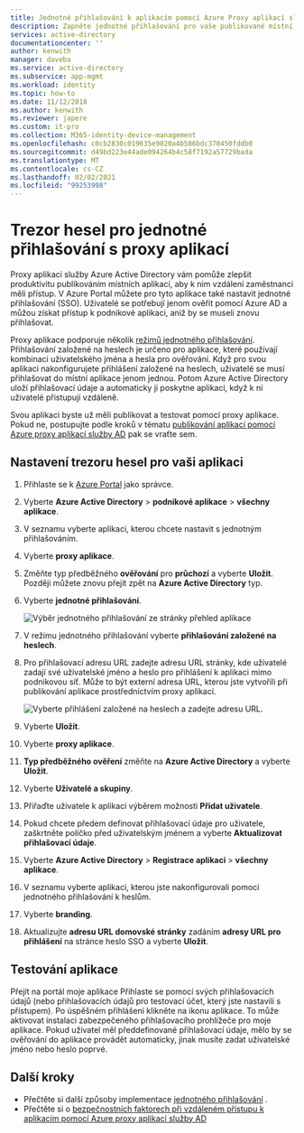 ```yaml
---
title: Jednotné přihlašování k aplikacím pomocí Azure Proxy aplikací služby AD | Microsoft Docs
description: Zapněte jednotné přihlašování pro vaše publikované místní aplikace s využitím Azure Proxy aplikací služby AD v Azure Portal.
services: active-directory
documentationcenter: ''
author: kenwith
manager: daveba
ms.service: active-directory
ms.subservice: app-mgmt
ms.workload: identity
ms.topic: how-to
ms.date: 11/12/2018
ms.author: kenwith
ms.reviewer: japere
ms.custom: it-pro
ms.collection: M365-identity-device-management
ms.openlocfilehash: c0cb2830c019635e9020a4b586bdc370450fddb0
ms.sourcegitcommit: d49bd223e44ade094264b4c58f7192a57729bada
ms.translationtype: MT
ms.contentlocale: cs-CZ
ms.lasthandoff: 02/02/2021
ms.locfileid: "99253998"
---
```

# <a name="password-vaulting-for-single-sign-on-with-application-proxy"></a>Trezor hesel pro jednotné přihlašování s proxy aplikací

Proxy aplikací služby Azure Active Directory vám pomůže zlepšit produktivitu publikováním místních aplikací, aby k nim vzdálení zaměstnanci měli přístup. V Azure Portal můžete pro tyto aplikace také nastavit jednotné přihlašování (SSO). Uživatelé se potřebují jenom ověřit pomocí Azure AD a můžou získat přístup k podnikové aplikaci, aniž by se museli znovu přihlašovat.

Proxy aplikace podporuje několik [režimů jednotného přihlašování](sso-options.md#choosing-a-single-sign-on-method). Přihlašování založené na heslech je určeno pro aplikace, které používají kombinaci uživatelského jména a hesla pro ověřování. Když pro svou aplikaci nakonfigurujete přihlášení založené na heslech, uživatelé se musí přihlašovat do místní aplikace jenom jednou. Potom Azure Active Directory uloží přihlašovací údaje a automaticky ji poskytne aplikaci, když k ní uživatelé přistupují vzdáleně.

Svou aplikaci byste už měli publikovat a testovat pomocí proxy aplikace. Pokud ne, postupujte podle kroků v tématu [publikování aplikací pomocí Azure proxy aplikací služby AD](application-proxy-add-on-premises-application.md) pak se vraťte sem.

## <a name="set-up-password-vaulting-for-your-application"></a>Nastavení trezoru hesel pro vaši aplikaci

1. Přihlaste se k [Azure Portal](https://portal.azure.com) jako správce.
1. Vyberte **Azure Active Directory**  >  **podnikové aplikace**  >  **všechny aplikace**.
1. V seznamu vyberte aplikaci, kterou chcete nastavit s jednotným přihlašováním.  
1. Vyberte **proxy aplikace**. 
1. Změňte typ předběžného **ověřování** pro **průchozí** a vyberte **Uložit**. Později můžete znovu přejít zpět na **Azure Active Directory** typ. 
1. Vyberte **jednotné přihlašování**.

   ![Výběr jednotného přihlašování ze stránky přehled aplikace](./media/application-proxy-configure-single-sign-on-password-vaulting/select-sso.png)

1. V režimu jednotného přihlašování vyberte **přihlašování založené na heslech**.
1. Pro přihlašovací adresu URL zadejte adresu URL stránky, kde uživatelé zadají své uživatelské jméno a heslo pro přihlášení k aplikaci mimo podnikovou síť. Může to být externí adresa URL, kterou jste vytvořili při publikování aplikace prostřednictvím proxy aplikací.

   ![Vyberte přihlášení založené na heslech a zadejte adresu URL.](./media/application-proxy-configure-single-sign-on-password-vaulting/password-sso.png)

1. Vyberte **Uložit**.
1. Vyberte **proxy aplikace**. 
1. **Typ předběžného ověření** změňte na **Azure Active Directory** a vyberte **Uložit**. 
1. Vyberte **Uživatelé a skupiny**.
1. Přiřaďte uživatele k aplikaci výběrem možnosti **Přidat uživatele**. 
1. Pokud chcete předem definovat přihlašovací údaje pro uživatele, zaškrtněte políčko před uživatelským jménem a vyberte **Aktualizovat přihlašovací údaje**.
1. Vyberte **Azure Active Directory**  >  **Registrace aplikací**  >  **všechny aplikace**.
1. V seznamu vyberte aplikaci, kterou jste nakonfigurovali pomocí jednotného přihlašování k heslům.
1. Vyberte **branding**. 
1. Aktualizujte **adresu URL domovské stránky** zadáním **adresy URL pro přihlášení** na stránce heslo SSO a vyberte **Uložit**.  



<!-- Need to repro?
7. The page should tell you that a sign-in form was successfully detected at the provided URL. If it doesn't, select **Configure [your app name] Password Single Sign-on Settings** and choose **Manually detect sign-in fields**. Follow the instructions to point out where the sign-in credentials go. 
-->

## <a name="test-your-app"></a>Testování aplikace

Přejít na portál moje aplikace Přihlaste se pomocí svých přihlašovacích údajů (nebo přihlašovacích údajů pro testovací účet, který jste nastavili s přístupem). Po úspěšném přihlášení klikněte na ikonu aplikace. To může aktivovat instalaci zabezpečeného přihlašovacího prohlížeče pro moje aplikace. Pokud uživatel měl předdefinované přihlašovací údaje, mělo by se ověřování do aplikace provádět automaticky, jinak musíte zadat uživatelské jméno nebo heslo poprvé. 

## <a name="next-steps"></a>Další kroky

- Přečtěte si další způsoby implementace [jednotného přihlašování](what-is-single-sign-on.md) .
- Přečtěte si o [bezpečnostních faktorech při vzdáleném přístupu k aplikacím pomocí Azure proxy aplikací služby AD](application-proxy-security.md)
